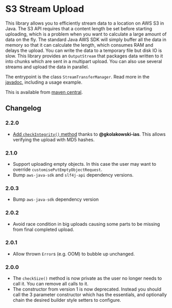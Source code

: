# S3 Stream Upload

This library allows you to efficiently stream data to a location on AWS S3 in Java. The S3 API requires that a content
length be set before starting uploading, which is a problem when you want to calculate a large amount of data on the fly.
The standard Java AWS SDK will simply buffer all the data in memory so that it can calculate the length, which consumes
RAM and delays the upload. You can write the data to a temporary file but disk IO is slow. This library provides
an `OutputStream` that packages data written to it into chunks which are sent in a multipart upload. You can also use
several streams and upload the data in parallel.

The entrypoint is the class `StreamTransferManager`. Read more in the
[javadoc](http://alexmojaki.github.io/s3-stream-upload/javadoc/apidocs/alex/mojaki/s3upload/StreamTransferManager.html),
including a usage example.

This is available from [maven central](https://mvnrepository.com/artifact/com.github.alexmojaki/s3-stream-upload/latest).

## Changelog

### 2.2.0

- [Add `checkIntegrity()` method](https://github.com/alexmojaki/s3-stream-upload/pull/26) thanks
to **@gkolakowski-ias**. This allows verifying the upload with MD5 hashes.

### 2.1.0

- Support uploading empty objects. In this case the user may want to override `customisePutEmptyObjectRequest`.
- Bump `aws-java-sdk` and `slf4j-api` dependency versions.

### 2.0.3

- Bump `aws-java-sdk` dependency version

### 2.0.2

- Avoid race condition in big uploads causing some parts to be missing from final completed upload. 

### 2.0.1

- Allow thrown `Error`s (e.g. OOM) to bubble up unchanged.

### 2.0.0

- The `checkSize()` method is now private as the user no longer needs to call it. You can remove all calls to it.
- The constructor from version 1 is now deprecated. Instead you should call the 3 parameter constructor which has the essentials, and optionally chain the desired builder style setters to configure.
